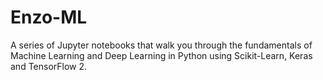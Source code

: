 # Enzo-ML
A series of Jupyter notebooks that walk you through the fundamentals of Machine Learning and Deep Learning in Python using Scikit-Learn, Keras and TensorFlow 2.

